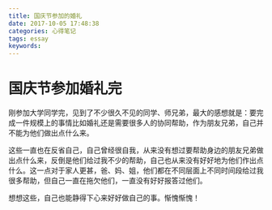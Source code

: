 ```yaml
---
title: 国庆节参加的婚礼
date: 2017-10-05 17:48:38
categories: 心得笔记
tags: essay
keywords: 
---
```


# 国庆节参加婚礼完 #

刚参加大学同学完，见到了不少很久不见的同学、师兄弟，最大的感想就是：要完成一件规模上的事情比如婚礼还是需要很多人的协同帮助，作为朋友兄弟，自己并不能为他们做出点什么来。

这些一直也在反省自己，自己曾经很自我，从来没有想过要帮助身边的朋友兄弟做出点什么来，反倒是他们给过我不少的帮助，自己也从来没有好好地为他们作出点什么。这一点对于家人更甚，爸、妈、姐，他们都在不同层面上不同时间段给过我很多帮助，但自己一直在拖欠他们，一直没有好好报答过他们。

想想这些，自己也能静得下心来好好做自己的事。惭愧惭愧！